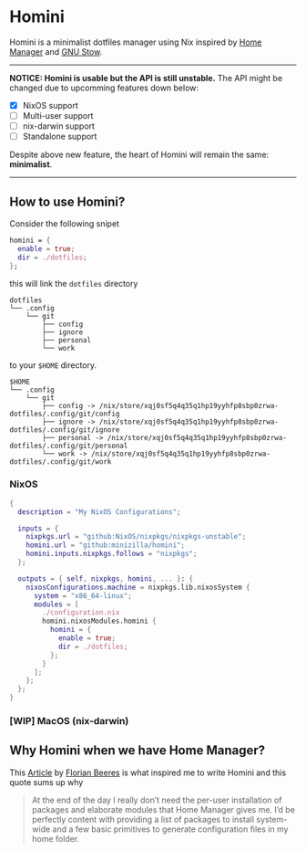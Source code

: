 # Homini

Homini is a minimalist dotfiles manager using Nix inspired by
[Home Manager](https://github.com/nix-community/home-manager) and
[GNU Stow](https://www.gnu.org/software/stow/).

***

**NOTICE: Homini is usable but the API is still unstable.**
The API might be changed due to upcomming features down below:

- [x] NixOS support
- [ ] Multi-user support
- [ ] nix-darwin support
- [ ] Standalone support

Despite above new feature, the heart of Homini will remain the same: **minimalist**.

***

## How to use Homini?

Consider the following snipet

```nix
homini = {
  enable = true;
  dir = ./dotfiles;
};
```

this will link the `dotfiles` directory

```
dotfiles
└── .config
    └── git
        ├── config
        ├── ignore
        ├── personal
        └── work
```

to your `$HOME` directory.

```
$HOME
└── .config
    └── git
        ├── config -> /nix/store/xqj0sf5q4q35q1hp19yyhfp8sbp0zrwa-dotfiles/.config/git/config
        ├── ignore -> /nix/store/xqj0sf5q4q35q1hp19yyhfp8sbp0zrwa-dotfiles/.config/git/ignore
        ├── personal -> /nix/store/xqj0sf5q4q35q1hp19yyhfp8sbp0zrwa-dotfiles/.config/git/personal
        └── work -> /nix/store/xqj0sf5q4q35q1hp19yyhfp8sbp0zrwa-dotfiles/.config/git/work
```

### NixOS

```nix
{
  description = "My NixOS Configurations";

  inputs = {
    nixpkgs.url = "github:NixOS/nixpkgs/nixpkgs-unstable";
    homini.url = "github:minizilla/homini";
    homini.inputs.nixpkgs.follows = "nixpkgs";
  };

  outputs = { self, nixpkgs, homini, ... }: {
    nixosConfigurations.machine = nixpkgs.lib.nixosSystem {
      system = "x86_64-linux";
      modules = [
        ./configuration.nix
        homini.nixosModules.homini {
          homini = {
            enable = true;
            dir = ./dotfiles;
          };
        }
      ];
    };
  };
}
```

### [WIP] MacOS (nix-darwin)

## Why Homini when we have Home Manager?

This [Article](https://www.fbrs.io/nix-hm-reflections) by [Florian Beeres](https://github.com/cideM/)
is what inspired me to write Homini and this quote sums up why

> At the end of the day I really don’t need the per-user installation of packages
> and elaborate modules that Home Manager gives me.
> I’d be perfectly content with providing a list of packages to install system-wide
> and a few basic primitives to generate configuration files in my home folder.
